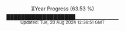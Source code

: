 <p align="center">
⏳Year Progress (63.53 %) <br>
███████████████████▁▁▁▁▁▁▁▁▁▁▁ <br>
<sub>Updated: Tue, 20 Aug 2024 12:36:51 GMT</sub>
</p>


